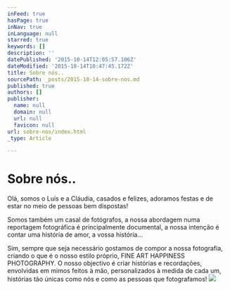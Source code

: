 ```yaml
---
inFeed: true
hasPage: true
inNav: true
inLanguage: null
starred: true
keywords: []
description: ''
datePublished: '2015-10-14T12:05:57.106Z'
dateModified: '2015-10-14T10:47:45.172Z'
title: Sobre nós..
sourcePath: _posts/2015-10-14-sobre-nos.md
published: true
authors: []
publisher:
  name: null
  domain: null
  url: null
  favicon: null
url: sobre-nos/index.html
_type: Article

---
```

# Sobre nós..

Olá, somos o Luís e a Cláudia, casados e felizes,
adoramos festas e de estar no meio de pessoas bem dispostas!

Somos também um casal de fotógrafos, a nossa
abordagem numa reportagem fotográfica é principalmente documental, a nossa
intenção é contar uma história de amor, a vossa história...

Sim, sempre que seja necessário gostamos de compor a
nossa fotografia, criando o que é o nosso estilo próprio, FINE ART HAPPINESS
PHOTOGRAPHY. O nosso objectivo é criar histórias e recordações, envolvidas em
mimos feitos à mão, personalizados à medida de cada um, histórias tão únicas
como nós e como as pessoas que fotografamos!
![](https://the-grid-user-content.s3-us-west-2.amazonaws.com/8eee3106-da8a-4868-b987-eef3d8effbb4.png)